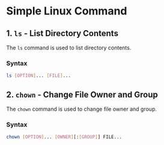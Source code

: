 # Simple Linux Command

## 1. `ls` - List Directory Contents

The `ls` command is used to list directory contents.

### Syntax

```bash
ls [OPTION]... [FILE]...
```

##  2. `chown` - Change File Owner and Group

The `chown` command is used to change file owner and group.

### Syntax

```bash
chown [OPTION]... [OWNER][:[GROUP]] FILE...
```